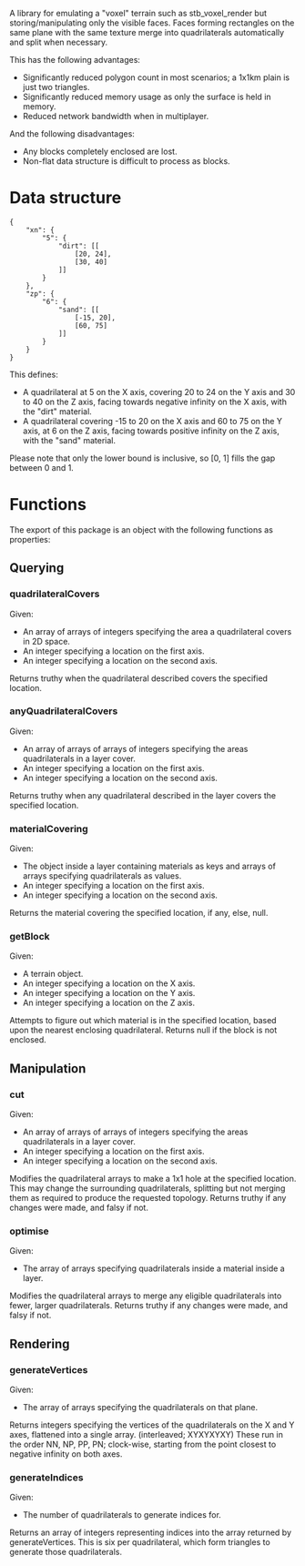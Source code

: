 A library for emulating a "voxel" terrain such as stb_voxel_render but storing/manipulating only the visible faces.
Faces forming rectangles on the same plane with the same texture merge into quadrilaterals automatically and split when necessary.

This has the following advantages:

- Significantly reduced polygon count in most scenarios; a 1x1km plain is just two triangles.
- Significantly reduced memory usage as only the surface is held in memory.
- Reduced network bandwidth when in multiplayer.

And the following disadvantages:

- Any blocks completely enclosed are lost.
- Non-flat data structure is difficult to process as blocks.

# Data structure

    {
		"xn": {
			"5": {
				"dirt": [[
					[20, 24],
					[30, 40]
				]]
			}
		},
		"zp": {
			"6": {
				"sand": [[
					[-15, 20],
					[60, 75]
				]]
			}
		}
	}
	
This defines:

- A quadrilateral at 5 on the X axis, covering 20 to 24 on the Y axis and 30 to 40 on the Z axis, facing towards negative infinity on the X axis, with the "dirt" material.
- A quadrilateral covering -15 to 20 on the X axis and 60 to 75 on the Y axis, at 6 on the Z axis, facing towards positive infinity on the Z axis, with the "sand" material.
 
Please note that only the lower bound is inclusive, so [0, 1] fills the gap between 0 and 1.

# Functions

The export of this package is an object with the following functions as properties:

## Querying

### quadrilateralCovers

Given:

- An array of arrays of integers specifying the area a quadrilateral covers in 2D space.
- An integer specifying a location on the first axis.
- An integer specifying a location on the second axis.

Returns truthy when the quadrilateral described covers the specified location.

### anyQuadrilateralCovers

Given:

- An array of arrays of arrays of integers specifying the areas quadrilaterals in a layer cover.
- An integer specifying a location on the first axis.
- An integer specifying a location on the second axis.

Returns truthy when any quadrilateral described in the layer covers the specified location.

### materialCovering

Given:

- The object inside a layer containing materials as keys and arrays of arrays specifying quadrilaterals as values.
- An integer specifying a location on the first axis.
- An integer specifying a location on the second axis.

Returns the material covering the specified location, if any, else, null.

### getBlock

Given:

- A terrain object.
- An integer specifying a location on the X axis.
- An integer specifying a location on the Y axis.
- An integer specifying a location on the Z axis.

Attempts to figure out which material is in the specified location, based upon the nearest enclosing quadrilateral.
Returns null if the block is not enclosed.

## Manipulation

### cut

Given:

- An array of arrays of arrays of integers specifying the areas quadrilaterals in a layer cover.
- An integer specifying a location on the first axis.
- An integer specifying a location on the second axis.

Modifies the quadrilateral arrays to make a 1x1 hole at the specified location.
This may change the surrounding quadrilaterals, splitting but not merging them as required to produce the requested topology.
Returns truthy if any changes were made, and falsy if not.

### optimise

Given:

- The array of arrays specifying quadrilaterals inside a material inside a layer.

Modifies the quadrilateral arrays to merge any eligible quadrilaterals into fewer, larger quadrilaterals.
Returns truthy if any changes were made, and falsy if not.

## Rendering

### generateVertices

Given:

- The array of arrays specifying the quadrilaterals on that plane.

Returns integers specifying the vertices of the quadrilaterals on the X and Y axes, flattened into a single array.  (interleaved; XYXYXYXY)
These run in the order NN, NP, PP, PN; clock-wise, starting from the point closest to negative infinity on both axes.

### generateIndices

Given:

- The number of quadrilaterals to generate indices for.

Returns an array of integers representing indices into the array returned by generateVertices.
This is six per quadrilateral, which form triangles to generate those quadrilaterals.
